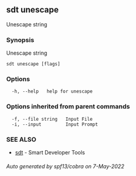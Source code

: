 ## sdt unescape

Unescape string

### Synopsis

Unescape string

```
sdt unescape [flags]
```

### Options

```
  -h, --help   help for unescape
```

### Options inherited from parent commands

```
  -f, --file string   Input File
  -i, --input         Input Prompt
```

### SEE ALSO

* [sdt](sdt.md)	 - Smart Developer Tools

###### Auto generated by spf13/cobra on 7-May-2022
